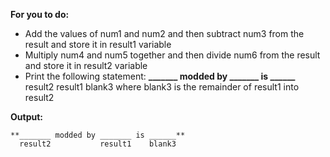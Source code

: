 **For you to do:**

- Add the values of num1 and num2 and then subtract num3 from the result and store it in result1 variable
- Multiply num4 and num5 together and then divide num6 from the result and store it in result2 variable
- Print the following statement:
  **_______ modded by _______ is ______**
  result2           result1    blank3
  where blank3 is the remainder of result1 into result2

**Output:**

```
**_______ modded by _______ is ______**
  result2           result1    blank3
```